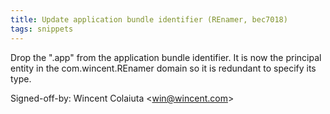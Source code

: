 ```yaml
---
title: Update application bundle identifier (REnamer, bec7018)
tags: snippets
---
```


Drop the ".app" from the application bundle identifier. It is now the principal entity in the com.wincent.REnamer domain so it is redundant to specify its type.

Signed-off-by: Wincent Colaiuta &lt;win@wincent.com&gt;
